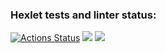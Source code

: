 ### Hexlet tests and linter status:

[![Actions Status](https://github.com/Renatius86/php-project-lvl1/workflows/hexlet-check/badge.svg)](https://github.com/Renatius86/php-project-lvl1/actions)
<a href="https://codeclimate.com/github/Renatius86/php-project-lvl1/maintainability"><img src="https://api.codeclimate.com/v1/badges/4779b2de9c8e4bfd307a/maintainability" /></a>
<a href="https://asciinema.org/a/nseoO4UIXjoTPMg2SlvFmFR61" target="_blank"><img src="https://asciinema.org/a/nseoO4UIXjoTPMg2SlvFmFR61.svg" /></a>
